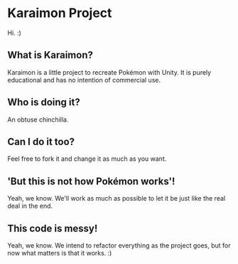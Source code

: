 # Karaimon Project
Hi. :)

## What is Karaimon?
Karaimon is a little project to recreate Pokémon with Unity. It is purely educational and has no intention of commercial use.

## Who is doing it?
An obtuse chinchilla.

## Can I do it too?
Feel free to fork it and change it as much as you want.

## 'But this is not how Pokémon works'!
Yeah, we know. We'll work as much as possible to let it be just like the real deal in the end.

## This code is messy!
Yeah, we know. We intend to refactor everything as the project goes, but for now what matters is that it works. :)
